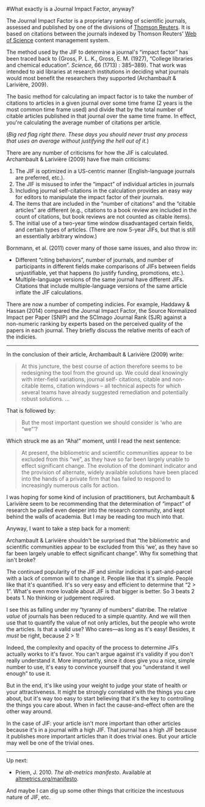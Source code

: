 #What exactly is a Journal Impact Factor, anyway?

The Journal Impact Factor is a proprietary ranking of scientific journals, assessed and published by one of the divisions of [Thomson Reuters](http://thomsonreuters.com/journal-citation-reports/).  It is based on citations between the journals indexed by Thomson Reuters' [Web of Science](http://wokinfo.com/citationconnection/) content management system.

The method used by the JIF to determine a journal's “impact factor” has been traced back to {Gross, P. L. K., Gross, E. M. (1927), “College libraries and chemical education”. *Science*, 66 (1713) : 385–389}.  That work was intended to aid libraries at research institutions in deciding what journals would most benefit the researchers they supported  (Archambault & Larivière, 2009).

The basic method for calculating an impact factor is to take the number of citations to articles in a given journal over some time frame (2 years is the most common time frame used) and divide that by the total number of citable articles published in that journal over the same time frame.  In effect, you're calculating the average number of citations per article.

(*Big red flag right there.  These days you should never trust any process that uses an average without justifying the hell out of it.*)

There are any number of criticisms for how the JIF is calculated.  Archambault & Larivière (2009) have five main criticisms:

1. The JIF is optimized in a US-centric manner (English-language journals are preferred, etc.).
2. The JIF is misused to infer the “impact” of individual articles in journals
3. Including journal self-citations in the calculation provides an easy way for editors to manipulate the impact factor of their journals.
4. The items that are included in the “number of citations” and the “citable articles” are different (e.g., citations to a book review are included in the count of citations, but book reviews are not counted as citable items).
5. The initial use of a two-year time window disadvantaged certain fields, and certain types of articles.  (There are now 5-year JIFs, but that is still an essentially arbitrary window.)

Bornmann, et al. (2011) cover many of those same issues, and also throw in:

* Different “citing behaviors”, number of journals, and number of participants in different fields make comparisons of JIFs between fields unjustifiable, yet that happens (to justify funding, promotions, etc.).
* Multiple-language versions of the same journal have different JIFs.  Citations that include multiple-language versions of the same article inflate the JIF calculations.

There are now a number of competing indicies.  For example, Haddawy & Hassan (2014) compared the Journal Impact Factor, the Source Normalized Impact per Paper (SNIP) and the SCImago Journal Rank (SJR) against a non-numeric ranking by experts based on the perceived quality of the papers in each journal.  They briefly discuss the relative merits of each of the indicies.

----

In the conclusion of their article, Archambault & Larivière (2009) write:

>At this juncture, the best course of action therefore seems to be redesigning the tool from the ground up. We could deal knowingly with inter-field variations, journal self- citations, citable and non-citable items, citation windows – all technical aspects for which several teams have already suggested remediation and potentially robust solutions. …

That is followed by:

>But the most important question we should consider is ‘who are “we”’?

Which struck me as an “Aha!” moment, until I read the next sentence:

>At present, the bibliometric and scientific communities appear to be excluded from this “we”, as they have so far been largely unable to effect significant change. The evolution of the dominant indicator and the provision of alternate, widely available solutions have been placed into the hands of a private firm that has failed to respond to increasingly numerous calls for action.

I was hoping for some kind of inclusion of practitioners, but Archambault & Larivière seem to be recommending that the determination of “impact” of research be pulled even deeper into the research community, and kept behind the walls of academia.  But I may be reading too much into that.

Anyway, I want to take a step back for a moment:

Archambault & Larivière shouldn't be surprised that “the bibliometric and scientific communities appear to be excluded from this ‘we’, as they have so far been largely unable to effect significant change”.  Why fix something that isn't broke?

The continued popularity of the JIF and similar indicies is part-and-parcel with a lack of common will to change it.  People like that it's simple.  People like that it's quantified.  It's so very easy and efficient to determine that “2 > 1”.  What's even more lovable about JIF is that bigger is better.  So 3 beats 2 beats 1.  No thinking or judgement required.

I see this as falling under my “tyranny of numbers” diatribe.  The relative *value* of journals has been reduced to a simple quantity.  And we will then use that to quantify the value of not only articles, but the people who wrote the articles.  Is that a valid use?  Who cares—as long as it's easy!  Besides, it *must* be right, because 2 > 1!

Indeed, the complexity and opacity of the process to determine JIFs actually works to it's favor.  You can't argue against it's validity if you don't really understand it.  More importantly, since it does give you a nice, simple number to use, it's easy to convince yourself that you “understand it well enough” to use it.

But in the end, it's like using your weight to judge your state of health or your attractiveness.  It might be strongly correlated with the things you care about, but it's way too easy to start believing that it's the key to controlling the things you care about.  When in fact the cause-and-effect often are the other way around.

In the case of JIF: your article isn't more important than other articles because it's in a journal with a high JIF.  That journal has a high JIF because it publishes more important articles than it does trivial ones.  But your article may well be one of the trivial ones.

----

Up next:

* Priem, J. 2010. *The alt-metrics manifesto*. Available at [altmetrics.org/manifesto](http://altmetrics.org/manifesto/).

And maybe I can dig up some other things that criticize the incestuous nature of JIF, etc.

